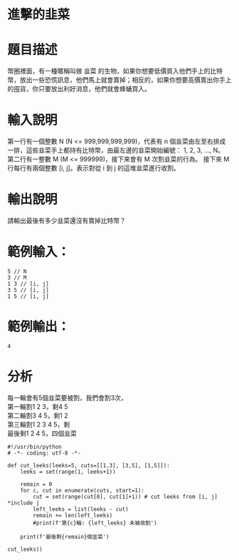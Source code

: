 # 進擊的韭菜

# 題目描述
幣圈裡面，有一種暱稱叫做 韭菜 的生物，如果你想要低價買入他們手上的比特幣，放出一些恐慌訊息，他們馬上就會賣掉；相反的，如果你想要高價賣出你手上的囤貨，你只要放出利好消息，他們就會蜂蛹買入。

# 輸入說明
第一行有一個整數 N (N <= 999,999,999,999)，代表有 n 個韭菜由左至右排成一排，這些韭菜手上都持有比特幣，由最左邊的韭菜開始編號： 1, 2, 3, ..., N。
第二行有一整數 M (M <= 999999)，接下來會有 M 次割韭菜的行為。
接下來 M 行每行有兩個整數 [i, j]。表示對從 i 到 j 的這堆韭菜進行收割。

# 輸出說明
請輸出最後有多少韭菜還沒有賣掉比特幣？

# 範例輸入：
```
5 // N
3 // M
1 3 // [i, j]
3 5 // [i, j]
1 5 // [i, j]
```

# 範例輸出：
```
4
```

# 分析
每一輪會有5個韭菜要被割，我們會割3次，  
第一輪割1 2 3，剩4 5  
第二輪割3 4 5，剩1 2  
第三輪割1 2 3 4 5，剩  
最後剩1 2 4 5，四個韭菜  


```
#!/usr/bin/python
# -*- coding: utf-8 -*-

def cut_leeks(leeks=5, cuts=[[1,3], [3,5], [1,5]]):
    leeks = set(range(1, leeks+1))
    
    remain = 0
    for c, cut in enumerate(cuts, start=1):
        cut = set(range(cut[0], cut[1]+1)) # cut leeks from [i, j] *include j
        left_leeks = list(leeks - cut)
        remain += len(left_leeks)
        #print(f'第{c}輪: {left_leeks} 未被收割')

    print(f'最後剩{remain}個韭菜')
    
cut_leeks()
```
